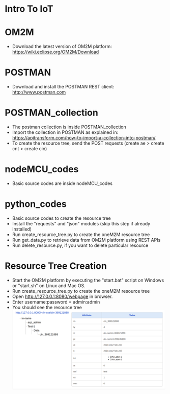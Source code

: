# Intro To IoT

# OM2M
* Download the latest version of OM2M platform: https://wiki.eclipse.org/OM2M/Download

# POSTMAN
* Download and install the POSTMAN REST client: http://www.postman.com

# POSTMAN_collection 
* The postman collection is inside POSTMAN_collection
* Import the collection in POSTMAN as explained in: https://apitransform.com/how-to-import-a-collection-into-postman/
* To create the resource tree, send the POST requests (create ae > create cnt > create cin)

# nodeMCU_codes
* Basic source codes are inside nodeMCU_codes

# python_codes
* Basic source codes to create the resource tree
* Install the "requests" and "json" modules (skip this step if already installed)
* Run create_resource_tree.py to create the oneM2M resource tree
* Run get_data.py to retrieve data from OM2M platform using REST APIs
* Run delete_resource.py, if you want to delete particular resource 

# Resource Tree Creation
* Start the OM2M platform by executing the "start.bat" script on Windows or "start.sh" on Linux and Mac OS.
* Run create_resource_tree.py to create the oneM2M resource tree 
* Open http://127.0.0.1:8080/webpage in browser.
* Enter username:password = admin:admin
* You should see the resource tree ![sample_resource_tree.png](https://github.com/shubham-mante/esw-iiith/blob/main/images/sample_resource_tree.png)

